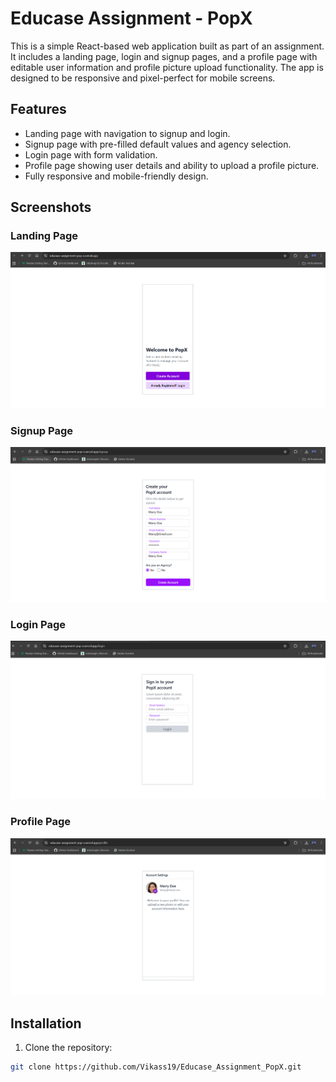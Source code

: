 # Educase Assignment - PopX

This is a simple React-based web application built as part of an assignment. It includes a landing page, login and signup pages, and a profile page with editable user information and profile picture upload functionality. The app is designed to be responsive and pixel-perfect for mobile screens.

## Features

- Landing page with navigation to signup and login.
- Signup page with pre-filled default values and agency selection.
- Login page with form validation.
- Profile page showing user details and ability to upload a profile picture.
- Fully responsive and mobile-friendly design.

## Screenshots

### Landing Page
![Landing Page](./src/assets/images/landing-page.png)

### Signup Page
![Signup Page](./src/assets/images/signup.png)

### Login Page
![Login Page](./src/assets/images/login.png)

### Profile Page
![Profile Page](./src/assets/images/profiles.png)

## Installation

1. Clone the repository:
```bash
git clone https://github.com/Vikass19/Educase_Assignment_PopX.git
